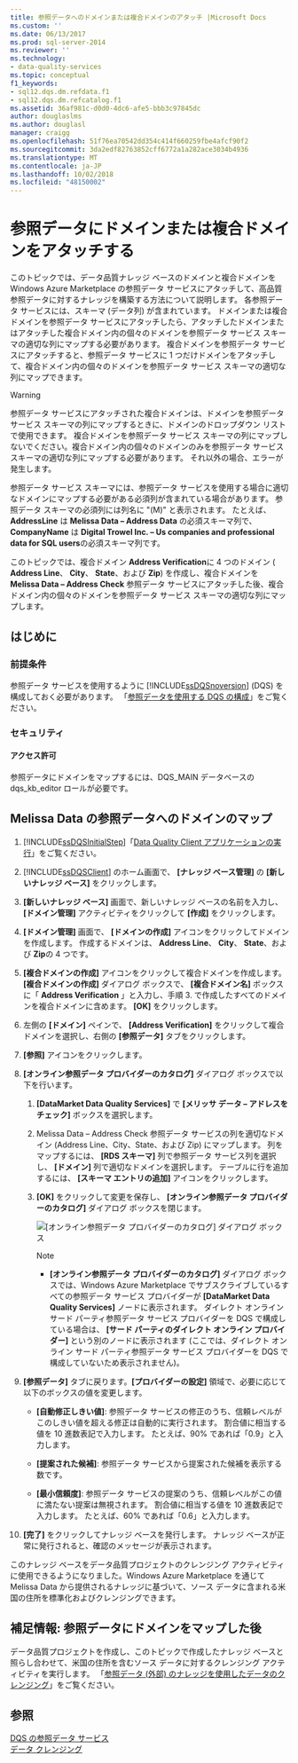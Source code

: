 ```yaml
---
title: 参照データへのドメインまたは複合ドメインのアタッチ |Microsoft Docs
ms.custom: ''
ms.date: 06/13/2017
ms.prod: sql-server-2014
ms.reviewer: ''
ms.technology:
- data-quality-services
ms.topic: conceptual
f1_keywords:
- sql12.dqs.dm.refdata.f1
- sql12.dqs.dm.refcatalog.f1
ms.assetid: 36af981c-d0d0-4dc6-afe5-bbb3c97845dc
author: douglaslms
ms.author: douglasl
manager: craigg
ms.openlocfilehash: 51f76ea70542dd354c414f660259fbe4afcf90f2
ms.sourcegitcommit: 3da2edf82763852cff6772a1a282ace3034b4936
ms.translationtype: MT
ms.contentlocale: ja-JP
ms.lasthandoff: 10/02/2018
ms.locfileid: "48150002"
---
```

# <a name="attach-a-domain-or-composite-domain-to-reference-data"></a>参照データにドメインまたは複合ドメインをアタッチする
  このトピックでは、データ品質ナレッジ ベースのドメインと複合ドメインを Windows Azure Marketplace の参照データ サービスにアタッチして、高品質参照データに対するナレッジを構築する方法について説明します。 各参照データ サービスには、スキーマ (データ列) が含まれています。 ドメインまたは複合ドメインを参照データ サービスにアタッチしたら、アタッチしたドメインまたはアタッチした複合ドメイン内の個々のドメインを参照データ サービス スキーマの適切な列にマップする必要があります。 複合ドメインを参照データ サービスにアタッチすると、参照データ サービスに 1 つだけドメインをアタッチして、複合ドメイン内の個々のドメインを参照データ サービス スキーマの適切な列にマップできます。  
  
> [!WARNING]  
>  参照データ サービスにアタッチされた複合ドメインは、ドメインを参照データ サービス スキーマの列にマップするときに、ドメインのドロップダウン リストで使用できます。 複合ドメインを参照データ サービス スキーマの列にマップしないでください。複合ドメイン内の個々のドメインのみを参照データ サービス スキーマの適切な列にマップする必要があります。 それ以外の場合、エラーが発生します。  
  
 参照データ サービス スキーマには、参照データ サービスを使用する場合に適切なドメインにマップする必要がある必須列が含まれている場合があります。 参照データ スキーマの必須列には列名に "(M)" と表示されます。 たとえば、 **AddressLine** は **Melissa Data – Address Data** の必須スキーマ列で、 **CompanyName** は **Digital Trowel Inc. – Us companies and professional data for SQL users**の必須スキーマ列です。  
  
 このトピックでは、複合ドメイン **Address Verification**に 4 つのドメイン ( **Address Line**、 **City**、 **State**、および **Zip**) を作成し、複合ドメインを **Melissa Data – Address Check** 参照データ サービスにアタッチした後、複合ドメイン内の個々のドメインを参照データ サービス スキーマの適切な列にマップします。  
  
## <a name="before-you-begin"></a>はじめに  
  
###  <a name="Prerequisites"></a> 前提条件  
 参照データ サービスを使用するように [!INCLUDE[ssDQSnoversion](../includes/ssdqsnoversion-md.md)] (DQS) を構成しておく必要があります。 「[参照データを使用する DQS の構成](../../2014/data-quality-services/configure-dqs-to-use-reference-data.md)」をご覧ください。  
  
###  <a name="Security"></a> セキュリティ  
  
#### <a name="permissions"></a>アクセス許可  
 参照データにドメインをマップするには、DQS_MAIN データベースの dqs_kb_editor ロールが必要です。  
  
##  <a name="Map"></a> Melissa Data の参照データへのドメインのマップ  
  
1.  [!INCLUDE[ssDQSInitialStep](../includes/ssdqsinitialstep-md.md)]「[Data Quality Client アプリケーションの実行](../../2014/data-quality-services/run-the-data-quality-client-application.md)」をご覧ください。  
  
2.  [!INCLUDE[ssDQSClient](../includes/ssdqsclient-md.md)] のホーム画面で、 **[ナレッジ ベース管理]** の **[新しいナレッジ ベース]** をクリックします。  
  
3.  **[新しいナレッジ ベース]** 画面で、新しいナレッジ ベースの名前を入力し、 **[ドメイン管理]** アクティビティをクリックして **[作成]** をクリックします。  
  
4.  **[ドメイン管理]** 画面で、 **[ドメインの作成]** アイコンをクリックしてドメインを作成します。 作成するドメインは、 **Address Line**、 **City**、 **State**、および **Zip**の 4 つです。  
  
5.  **[複合ドメインの作成]** アイコンをクリックして複合ドメインを作成します。 **[複合ドメインの作成]** ダイアログ ボックスで、 **[複合ドメイン名]** ボックスに「 **Address Verification** 」と入力し、手順 3. で作成したすべてのドメインを複合ドメインに含めます。 **[OK]** をクリックします。  
  
6.  左側の **[ドメイン]** ペインで、 **[Address Verification]** をクリックして複合ドメインを選択し、右側の **[参照データ]** タブをクリックします。  
  
7.  **[参照]** アイコンをクリックします。  
  
8.  **[オンライン参照データ プロバイダーのカタログ]** ダイアログ ボックスで以下を行います。  
  
    1.  **[DataMarket Data Quality Services]** で **[メリッサ データ – アドレスをチェック]** ボックスを選択します。  
  
    2.  Melissa Data – Address Check 参照データ サービスの列を適切なドメイン (Address Line、City、State、および Zip) にマップします。 列をマップするには、 **[RDS スキーマ]** 列で参照データ サービス列を選択し、 **[ドメイン]** 列で適切なドメインを選択します。 テーブルに行を追加するには、 **[スキーマ エントリの追加]** アイコンをクリックします。  
  
    3.  **[OK]** をクリックして変更を保存し、 **[オンライン参照データ プロバイダーのカタログ]** ダイアログ ボックスを閉じます。  
  
         ![[オンライン参照データ プロバイダーのカタログ] ダイアログ ボックス](../../2014/data-quality-services/media/dqs-onlinereferencedataproviderscatalog.gif "[オンライン参照データ プロバイダーのカタログ] ダイアログ ボックス")  
  
        > [!NOTE]  
        >  -   **[オンライン参照データ プロバイダーのカタログ]** ダイアログ ボックスでは、Windows Azure Marketplace でサブスクライブしているすべての参照データ サービス プロバイダーが **[DataMarket Data Quality Services]** ノードに表示されます。 ダイレクト オンライン サード パーティ参照データ サービス プロバイダーを DQS で構成している場合は、 **[サード パーティのダイレクト オンライン プロバイダー]** という別のノードに表示されます (ここでは、ダイレクト オンライン サード パーティ参照データ サービス プロバイダーを DQS で構成していないため表示されません)。  
  
9. **[参照データ]** タブに戻ります。**[プロバイダーの設定]** 領域で、必要に応じて以下のボックスの値を変更します。  
  
    -   **[自動修正しきい値]**: 参照データ サービスの修正のうち、信頼レベルがこのしきい値を超える修正は自動的に実行されます。 割合値に相当する値を 10 進数表記で入力します。 たとえば、90% であれば「0.9」と入力します。  
  
    -   **[提案された候補]**: 参照データ サービスから提案された候補を表示する数です。  
  
    -   **[最小信頼度]**: 参照データ サービスの提案のうち、信頼レベルがこの値に満たない提案は無視されます。 割合値に相当する値を 10 進数表記で入力します。 たとえば、60% であれば「0.6」と入力します。  
  
10. **[完了]** をクリックしてナレッジ ベースを発行します。 ナレッジ ベースが正常に発行されると、確認のメッセージが表示されます。  
  
 このナレッジ ベースをデータ品質プロジェクトのクレンジング アクティビティに使用できるようになりました。Windows Azure Marketplace を通じて Melissa Data から提供されるナレッジに基づいて、ソース データに含まれる米国の住所を標準化およびクレンジングできます。  
  
##  <a name="FollowUp"></a> 補足情報: 参照データにドメインをマップした後  
 データ品質プロジェクトを作成し、このトピックで作成したナレッジ ベースと照らし合わせて、米国の住所を含むソース データに対するクレンジング アクティビティを実行します。 「[参照データ &#40;外部&#41; のナレッジを使用したデータのクレンジング](../../2014/data-quality-services/cleanse-data-using-reference-data-external-knowledge.md)」をご覧ください。  
  
## <a name="see-also"></a>参照  
 [DQS の参照データ サービス](../../2014/data-quality-services/reference-data-services-in-dqs.md)   
 [データ クレンジング](../../2014/data-quality-services/data-cleansing.md)  
  
  
